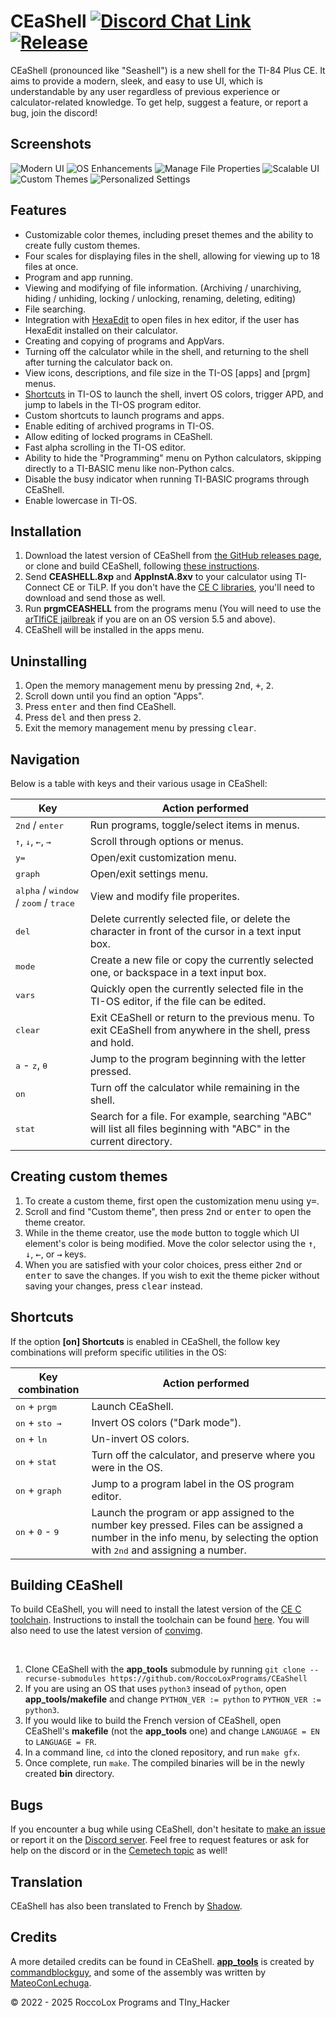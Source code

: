 # CEaShell [![Discord Chat Link](https://img.shields.io/discord/1012426214226530424?logo=discord)](https://discord.gg/RDTtu258fW) [![Release](https://img.shields.io/github/v/release/RoccoLoxPrograms/CEaShell?include_prereleases)](https://github.com/roccoloxprograms/shell/releases/latest)

CEaShell (pronounced like "Seashell") is a new shell for the TI-84 Plus CE. It aims to provide a modern, sleek, and easy to use UI, which is understandable by any user regardless of previous experience or calculator-related knowledge. To get help, suggest a feature, or report a bug, join the discord!

## Screenshots

![Modern UI](screenshots/shell.gif "Modern UI")    ![OS Enhancements](screenshots/osFileInfo.gif "OS Enhancements")
![Manage File Properties](screenshots/fileInfo.png "Manage File Properties")      ![Scalable UI](screenshots/scalableUI.gif "Scalable UI")
![Custom Themes](screenshots/customTheme.gif "Custom Themes")      ![Personalized Settings](screenshots/settings.gif "Personalized Settings")

## Features

* Customizable color themes, including preset themes and the ability to create fully custom themes.
* Four scales for displaying files in the shell, allowing for viewing up to 18 files at once.
* Program and app running.
* Viewing and modifying of file information. (Archiving / unarchiving, hiding / unhiding, locking / unlocking, renaming, deleting, editing)
* File searching.
* Integration with [HexaEdit](https://github.com/captain-calc/HexaEdit-CE) to open files in hex editor, if the user has HexaEdit installed on their calculator.
* Creating and copying of programs and AppVars.
* Turning off the calculator while in the shell, and returning to the shell after turning the calculator back on.
* View icons, descriptions, and file size in the TI-OS [apps] and [prgm] menus.
* [Shortcuts](#shortcuts) in TI-OS to launch the shell, invert OS colors, trigger APD, and jump to labels in the TI-OS program editor.
* Custom shortcuts to launch programs and apps.
* Enable editing of archived programs in TI-OS.
* Allow editing of locked programs in CEaShell.
* Fast alpha scrolling in the TI-OS editor.
* Ability to hide the "Programming" menu on Python calculators, skipping directly to a TI-BASIC menu like non-Python calcs.
* Disable the busy indicator when running TI-BASIC programs through CEaShell.
* Enable lowercase in TI-OS.

## Installation

1. Download the latest version of CEaShell from [the GitHub releases page](https://github.com/roccoloxprograms/CEaShell/releases/latest), or clone and build CEaShell, following [these instructions](#building-ceashell).
2. Send **CEASHELL.8xp** and **AppInstA.8xv** to your calculator using TI-Connect CE or TiLP. If you don't have the [CE C libraries](https://tiny.cc/clibs), you'll need to download and send those as well.
3. Run **prgmCEASHELL** from the programs menu (You will need to use the [arTIfiCE jailbreak](https://yvantt.github.io/arTIfiCE) if you are on an OS version 5.5 and above).
4. CEaShell will be installed in the apps menu.

## Uninstalling

1. Open the memory management menu by pressing <kbd>2nd</kbd>, <kbd>+</kbd>, <kbd>2</kbd>.
2. Scroll down until you find an option "Apps".
3. Press <kbd>enter</kbd> and then find CEaShell.
4. Press <kbd>del</kbd> and then press <kbd>2</kbd>.
5. Exit the memory management menu by pressing <kbd>clear</kbd>.

## Navigation

Below is a table with keys and their various usage in CEaShell:

| Key                                                                       | Action performed                                                                                                   |
|---------------------------------------------------------------------------|--------------------------------------------------------------------------------------------------------------------|
| <kbd>2nd</kbd> / <kbd>enter</kbd>                                         | Run programs, toggle/select items in menus.                                                                        |
| <kbd>↑</kbd>, <kbd>↓</kbd>, <kbd>←</kbd>, <kbd>→</kbd>                    | Scroll through options or menus.                                                                                   |
| <kbd>y=</kbd>                                                             | Open/exit customization menu.                                                                                      |
| <kbd>graph</kbd>                                                          | Open/exit settings menu.                                                                                           |
| <kbd>alpha</kbd> / <kbd>window</kbd> / <kbd>zoom</kbd> / <kbd>trace</kbd> | View and modify file properites.                                                                                   |
| <kbd>del</kbd>                                                            | Delete currently selected file, or delete the character in front of the cursor in a text input box.                |
| <kbd>mode</kbd>                                                           | Create a new file or copy the currently selected one, or backspace in a text input box.                            |
| <kbd>vars</kbd>                                                           | Quickly open the currently selected file in the TI-OS editor, if the file can be edited.                           |
| <kbd>clear</kbd>                                                          | Exit CEaShell or return to the previous menu. To exit CEaShell from anywhere in the shell, press and hold.         |
| <kbd>a</kbd> - <kbd>z</kbd>, <kbd>θ</kbd>                                 | Jump to the program beginning with the letter pressed.                                                             |
| <kbd>on</kbd>                                                             | Turn off the calculator while remaining in the shell.                                                              |
| <kbd>stat</kbd>                                                           | Search for a file. For example, searching "ABC" will list all files beginning with "ABC" in the current directory. |

## Creating custom themes

1. To create a custom theme, first open the customization menu using <kbd>y=</kbd>.
2. Scroll and find "Custom theme", then press <kbd>2nd</kbd> or <kbd>enter</kbd> to open the theme creator.
3. While in the theme creator, use the <kbd>mode</kbd> button to toggle which UI element's color is being modified. Move the color selector using the <kbd>↑</kbd>, <kbd>↓</kbd>, <kbd>←</kbd>, or <kbd>→</kbd> keys.
4. When you are satisfied with your color choices, press either <kbd>2nd</kbd> or <kbd>enter</kbd> to save the changes. If you wish to exit the theme picker without saving your changes, press <kbd>clear</kbd> instead.

## Shortcuts

If the option **[on] Shortcuts** is enabled in CEaShell, the follow key combinations will preform specific utilities in the OS:

| Key combination                             | Action performed                                                                                                                                                                   |
|---------------------------------------------|------------------------------------------------------------------------------------------------------------------------------------------------------------------------------------|
| <kbd>on</kbd> + <kbd>prgm</kbd>             | Launch CEaShell.                                                                                                                                                                   |
| <kbd>on</kbd> + <kbd>sto →</kbd>            | Invert OS colors ("Dark mode").                                                                                                                                                    |
| <kbd>on</kbd> + <kbd>ln</kbd>               | Un-invert OS colors.                                                                                                                                                               |
| <kbd>on</kbd> + <kbd>stat</kbd>             | Turn off the calculator, and preserve where you were in the OS.                                                                                                                    |
| <kbd>on</kbd> + <kbd>graph</kbd>            | Jump to a program label in the OS program editor.                                                                                                                                  |
| <kbd>on</kbd> + <kbd>0</kbd> - <kbd>9</kbd> | Launch the program or app assigned to the number key pressed. Files can be assigned a number in the info menu, by selecting the option with <kbd>2nd</kbd> and assigning a number. |

## Building CEaShell

To build CEaShell, you will need to install the latest version of the [CE C toolchain](https://ce-programming.github.io/toolchain/index.html). Instructions to install the toolchain can be found [here](https://ce-programming.github.io/toolchain/static/getting-started.html#installing-the-ce-toolchain). You will also need to use the latest version of [convimg](https://github.com/mateoconlechuga/convimg).

<br />

1. Clone CEaShell with the **app_tools** submodule by running `git clone --recurse-submodules https://github.com/RoccoLoxPrograms/CEaShell`
2. If you are using an OS that uses `python3` insead of `python`, open **app_tools/makefile** and change `PYTHON_VER := python` to `PYTHON_VER := python3`.
3. If you would like to build the French version of CEaShell, open CEaShell's **makefile** (not the **app_tools** one) and change `LANGUAGE = EN` to `LANGUAGE = FR`.
4. In a command line, `cd` into the cloned repository, and run `make gfx`.
5. Once complete, run `make`. The compiled binaries will be in the newly created **bin** directory.


## Bugs

If you encounter a bug while using CEaShell, don't hesitate to [make an issue](https://github.com/RoccoLoxPrograms/CEaShell/issues) or report it on the [Discord server](https://discord.gg/RDTtu258fW).
Feel free to request features or ask for help on the discord or in the [Cemetech topic](https://ceme.tech/t18820) as well!

## Translation

CEaShell has also been translated to French by [Shadow](https://github.com/Bryankaveen).

## Credits

A more detailed credits can be found in CEaShell. [**app_tools**](https://github.com/commandblockguy/app_tools) is created by [commandblockguy](https://github.com/commandblockguy/), and some of the assembly was written by [MateoConLechuga](https://github.com/mateoconlechuga/).

© 2022 - 2025 RoccoLox Programs and TIny_Hacker
